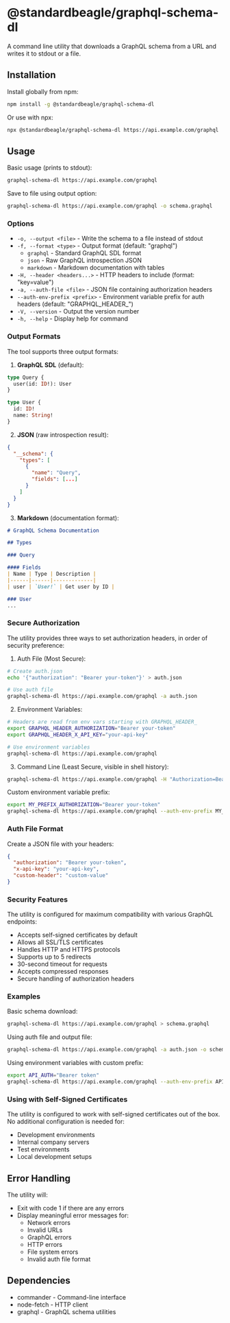 # @standardbeagle/graphql-schema-dl

A command line utility that downloads a GraphQL schema from a URL and writes it to stdout or a file.

## Installation

Install globally from npm:

```bash
npm install -g @standardbeagle/graphql-schema-dl
```

Or use with npx:

```bash
npx @standardbeagle/graphql-schema-dl https://api.example.com/graphql
```

## Usage

Basic usage (prints to stdout):
```bash
graphql-schema-dl https://api.example.com/graphql
```

Save to file using output option:
```bash
graphql-schema-dl https://api.example.com/graphql -o schema.graphql
```

### Options

- `-o, --output <file>` - Write the schema to a file instead of stdout
- `-f, --format <type>` - Output format (default: "graphql")
  - `graphql` - Standard GraphQL SDL format
  - `json` - Raw GraphQL introspection JSON
  - `markdown` - Markdown documentation with tables
- `-H, --header <headers...>` - HTTP headers to include (format: "key=value")
- `-a, --auth-file <file>` - JSON file containing authorization headers
- `--auth-env-prefix <prefix>` - Environment variable prefix for auth headers (default: "GRAPHQL_HEADER_")
- `-V, --version` - Output the version number
- `-h, --help` - Display help for command

### Output Formats

The tool supports three output formats:

1. **GraphQL SDL** (default):
```graphql
type Query {
  user(id: ID!): User
}

type User {
  id: ID!
  name: String!
}
```

2. **JSON** (raw introspection result):
```json
{
  "__schema": {
    "types": [
      {
        "name": "Query",
        "fields": [...]
      }
    ]
  }
}
```

3. **Markdown** (documentation format):
```markdown
# GraphQL Schema Documentation

## Types

### Query

#### Fields
| Name | Type | Description |
|------|------|-------------|
| user | `User!` | Get user by ID |

### User
...
```

### Secure Authorization

The utility provides three ways to set authorization headers, in order of security preference:

1. Auth File (Most Secure):
```bash
# Create auth.json
echo '{"authorization": "Bearer your-token"}' > auth.json

# Use auth file
graphql-schema-dl https://api.example.com/graphql -a auth.json
```

2. Environment Variables:
```bash
# Headers are read from env vars starting with GRAPHQL_HEADER_
export GRAPHQL_HEADER_AUTHORIZATION="Bearer your-token"
export GRAPHQL_HEADER_X_API_KEY="your-api-key"

# Use environment variables
graphql-schema-dl https://api.example.com/graphql
```

3. Command Line (Least Secure, visible in shell history):
```bash
graphql-schema-dl https://api.example.com/graphql -H "Authorization=Bearer token"
```

Custom environment variable prefix:
```bash
export MY_PREFIX_AUTHORIZATION="Bearer your-token"
graphql-schema-dl https://api.example.com/graphql --auth-env-prefix MY_PREFIX_
```

### Auth File Format

Create a JSON file with your headers:

```json
{
  "authorization": "Bearer your-token",
  "x-api-key": "your-api-key",
  "custom-header": "custom-value"
}
```

### Security Features

The utility is configured for maximum compatibility with various GraphQL endpoints:

- Accepts self-signed certificates by default
- Allows all SSL/TLS certificates
- Handles HTTP and HTTPS protocols
- Supports up to 5 redirects
- 30-second timeout for requests
- Accepts compressed responses
- Secure handling of authorization headers

### Examples

Basic schema download:
```bash
graphql-schema-dl https://api.example.com/graphql > schema.graphql
```

Using auth file and output file:
```bash
graphql-schema-dl https://api.example.com/graphql -a auth.json -o schema.graphql
```

Using environment variables with custom prefix:
```bash
export API_AUTH="Bearer token"
graphql-schema-dl https://api.example.com/graphql --auth-env-prefix API_ -o schema.graphql
```

### Using with Self-Signed Certificates

The utility is configured to work with self-signed certificates out of the box. No additional configuration is needed for:
- Development environments
- Internal company servers
- Test environments
- Local development setups

## Error Handling

The utility will:
- Exit with code 1 if there are any errors
- Display meaningful error messages for:
  - Network errors
  - Invalid URLs
  - GraphQL errors
  - HTTP errors
  - File system errors
  - Invalid auth file format

## Dependencies

- commander - Command-line interface
- node-fetch - HTTP client
- graphql - GraphQL schema utilities